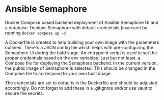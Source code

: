 # Ansible Semaphore
Docker Compose based backend deployment of Ansible Semaphore UI and a database. Deploys Semaphore with default credentials (insecure) by running `docker compose up -d`

A Dockerfile is created to help building your own image with the parameters outlined. There's a JSON config file which helps with pre-configuring the Semaphore UI during the buld stage. An entrypoint script is used to set the proper credentials based on the env variables. Last but not least, a Compose file for deploying the Semaphore backend. In the current version, the public image of Semaphore is selected. This should be changed in the Compose file to correspond to your own built image.

The credentials are set to defaults in the Dockerfile and should be adjusted accordingly. Do not forget to add these in a .gitignore and/or use vault to secure the secrets.
